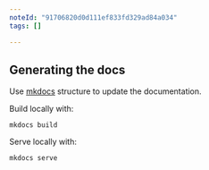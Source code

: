 ```yaml
---
noteId: "91706820d0d111ef833fd329ad84a034"
tags: []

---
```


Generating the docs
----------

Use [mkdocs](http://www.mkdocs.org/) structure to update the documentation.

Build locally with:

    mkdocs build

Serve locally with:

    mkdocs serve
